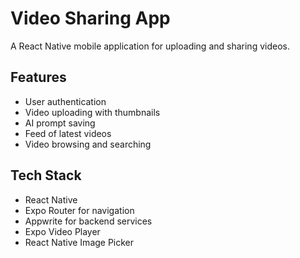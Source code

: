 # Video Sharing App

A React Native mobile application for uploading and sharing videos.

## Features

- User authentication
- Video uploading with thumbnails
- AI prompt saving
- Feed of latest videos
- Video browsing and searching

## Tech Stack

- React Native
- Expo Router for navigation
- Appwrite for backend services
- Expo Video Player
- React Native Image Picker